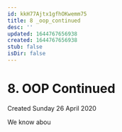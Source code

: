 ```yaml
---
id: kkH77Ajtx1gfhOKwemm75
title: 8 _oop_continued
desc: ''
updated: 1644767656938
created: 1644767656938
stub: false
isDir: false
---
```

# 8. OOP Continued
Created Sunday 26 April 2020

We know abou

